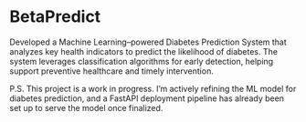 # BetaPredict
Developed a Machine Learning–powered Diabetes Prediction System that analyzes key health indicators to predict the likelihood of diabetes. The system leverages classification algorithms for early detection, helping support preventive healthcare and timely intervention.


P.S. This project is a work in progress. I’m actively refining the ML model for diabetes prediction, and a FastAPI deployment pipeline has already been set up to serve the model once finalized.
